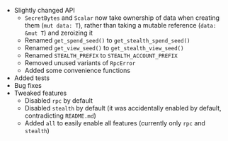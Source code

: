 * Slightly changed API
    * `SecretBytes` and `Scalar` now take ownership of data when creating them (`mut data: T`), rather than taking a mutable reference (`data: &mut T`) and zeroizing it
    * Renamed `get_spend_seed()` to `get_stealth_spend_seed()`
    * Renamed `get_view_seed()` to `get_stealth_view_seed()`
    * Renamed `STEALTH_PREFIX` to `STEALTH_ACCOUNT_PREFIX`
    * Removed unused variants of `RpcError`
    * Added some convenience functions
* Added tests
* Bug fixes
* Tweaked features
    * Disabled `rpc` by default
    * Disabled `stealth` by default (it was accidentally enabled by default, contradicting `README.md`)
    * Added `all` to easily enable all features (currently only `rpc` and `stealth`)